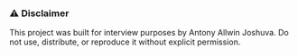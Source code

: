 ### ⚠ Disclaimer
This project was built for interview purposes by Antony Allwin Joshuva.
Do not use, distribute, or reproduce it without explicit permission.